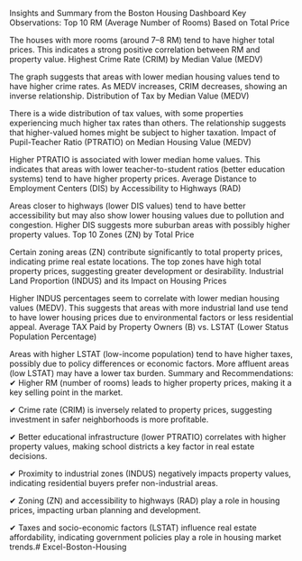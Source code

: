 Insights and Summary from the Boston Housing Dashboard
Key Observations:
Top 10 RM (Average Number of Rooms) Based on Total Price

The houses with more rooms (around 7–8 RM) tend to have higher total prices.
This indicates a strong positive correlation between RM and property value.
Highest Crime Rate (CRIM) by Median Value (MEDV)

The graph suggests that areas with lower median housing values tend to have higher crime rates.
As MEDV increases, CRIM decreases, showing an inverse relationship.
Distribution of Tax by Median Value (MEDV)

There is a wide distribution of tax values, with some properties experiencing much higher tax rates than others.
The relationship suggests that higher-valued homes might be subject to higher taxation.
Impact of Pupil-Teacher Ratio (PTRATIO) on Median Housing Value (MEDV)

Higher PTRATIO is associated with lower median home values.
This indicates that areas with lower teacher-to-student ratios (better education systems) tend to have higher property prices.
Average Distance to Employment Centers (DIS) by Accessibility to Highways (RAD)

Areas closer to highways (lower DIS values) tend to have better accessibility but may also show lower housing values due to pollution and congestion.
Higher DIS suggests more suburban areas with possibly higher property values.
Top 10 Zones (ZN) by Total Price

Certain zoning areas (ZN) contribute significantly to total property prices, indicating prime real estate locations.
The top zones have high total property prices, suggesting greater development or desirability.
Industrial Land Proportion (INDUS) and its Impact on Housing Prices

Higher INDUS percentages seem to correlate with lower median housing values (MEDV).
This suggests that areas with more industrial land use tend to have lower housing prices due to environmental factors or less residential appeal.
Average TAX Paid by Property Owners (B) vs. LSTAT (Lower Status Population Percentage)

Areas with higher LSTAT (low-income population) tend to have higher taxes, possibly due to policy differences or economic factors.
More affluent areas (low LSTAT) may have a lower tax burden.
Summary and Recommendations:
✔ Higher RM (number of rooms) leads to higher property prices, making it a key selling point in the market.

✔ Crime rate (CRIM) is inversely related to property prices, suggesting investment in safer neighborhoods is more profitable.

✔ Better educational infrastructure (lower PTRATIO) correlates with higher property values, making school districts a key factor in real estate decisions.

✔ Proximity to industrial zones (INDUS) negatively impacts property values, indicating residential buyers prefer non-industrial areas.

✔ Zoning (ZN) and accessibility to highways (RAD) play a role in housing prices, impacting urban planning and development.

✔ Taxes and socio-economic factors (LSTAT) influence real estate affordability, indicating government policies play a role in housing market trends.# Excel-Boston-Housing
